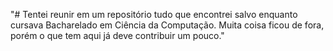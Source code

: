 "# Tentei reunir em um repositório tudo que encontrei salvo enquanto cursava Bacharelado em Ciência da Computação. Muita coisa ficou de fora, porém o que tem aqui já deve contribuir um pouco." 
